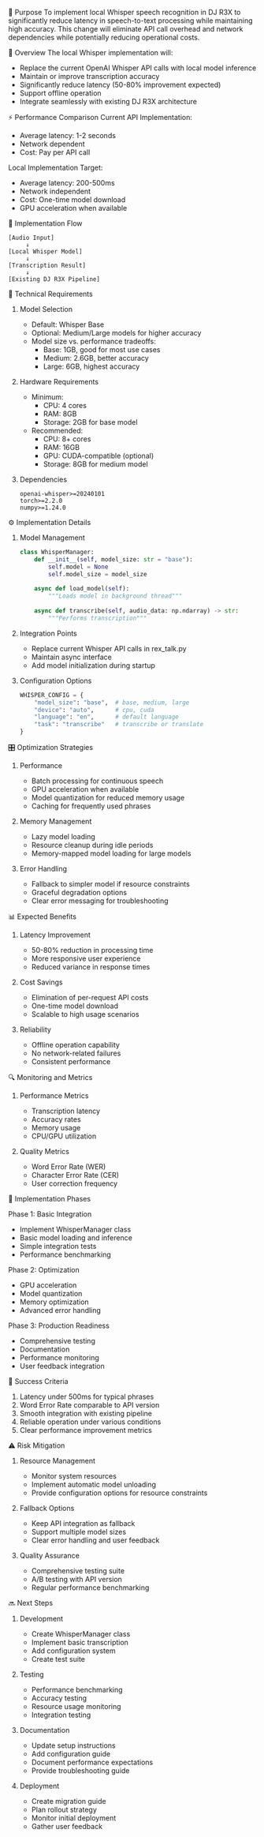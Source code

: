 🎯 Purpose
To implement local Whisper speech recognition in DJ R3X to significantly reduce latency in speech-to-text processing while maintaining high accuracy. This change will eliminate API call overhead and network dependencies while potentially reducing operational costs.

🧠 Overview
The local Whisper implementation will:
- Replace the current OpenAI Whisper API calls with local model inference
- Maintain or improve transcription accuracy
- Significantly reduce latency (50-80% improvement expected)
- Support offline operation
- Integrate seamlessly with existing DJ R3X architecture

⚡ Performance Comparison
Current API Implementation:
- Average latency: 1-2 seconds
- Network dependent
- Cost: Pay per API call

Local Implementation Target:
- Average latency: 200-500ms
- Network independent
- Cost: One-time model download
- GPU acceleration when available

🔄 Implementation Flow
```
[Audio Input]
     ↓
[Local Whisper Model]
     ↓
[Transcription Result]
     ↓
[Existing DJ R3X Pipeline]
```

🔧 Technical Requirements

1. Model Selection
   - Default: Whisper Base
   - Optional: Medium/Large models for higher accuracy
   - Model size vs. performance tradeoffs:
     * Base: 1GB, good for most use cases
     * Medium: 2.6GB, better accuracy
     * Large: 6GB, highest accuracy

2. Hardware Requirements
   - Minimum:
     * CPU: 4 cores
     * RAM: 8GB
     * Storage: 2GB for base model
   - Recommended:
     * CPU: 8+ cores
     * RAM: 16GB
     * GPU: CUDA-compatible (optional)
     * Storage: 8GB for medium model

3. Dependencies
   ```
   openai-whisper>=20240101
   torch>=2.2.0
   numpy>=1.24.0
   ```

⚙️ Implementation Details

1. Model Management
   ```python
   class WhisperManager:
       def __init__(self, model_size: str = "base"):
           self.model = None
           self.model_size = model_size
           
       async def load_model(self):
           """Loads model in background thread"""
           
       async def transcribe(self, audio_data: np.ndarray) -> str:
           """Performs transcription"""
   ```

2. Integration Points
   - Replace current Whisper API calls in rex_talk.py
   - Maintain async interface
   - Add model initialization during startup

3. Configuration Options
   ```python
   WHISPER_CONFIG = {
       "model_size": "base",  # base, medium, large
       "device": "auto",      # cpu, cuda
       "language": "en",      # default language
       "task": "transcribe"   # transcribe or translate
   }
   ```

🎛 Optimization Strategies

1. Performance
   - Batch processing for continuous speech
   - GPU acceleration when available
   - Model quantization for reduced memory usage
   - Caching for frequently used phrases

2. Memory Management
   - Lazy model loading
   - Resource cleanup during idle periods
   - Memory-mapped model loading for large models

3. Error Handling
   - Fallback to simpler model if resource constraints
   - Graceful degradation options
   - Clear error messaging for troubleshooting

📊 Expected Benefits

1. Latency Improvement
   - 50-80% reduction in processing time
   - More responsive user experience
   - Reduced variance in response times

2. Cost Savings
   - Elimination of per-request API costs
   - One-time model download
   - Scalable to high usage scenarios

3. Reliability
   - Offline operation capability
   - No network-related failures
   - Consistent performance

🔍 Monitoring and Metrics

1. Performance Metrics
   - Transcription latency
   - Accuracy rates
   - Memory usage
   - CPU/GPU utilization

2. Quality Metrics
   - Word Error Rate (WER)
   - Character Error Rate (CER)
   - User correction frequency

📝 Implementation Phases

Phase 1: Basic Integration
- Implement WhisperManager class
- Basic model loading and inference
- Simple integration tests
- Performance benchmarking

Phase 2: Optimization
- GPU acceleration
- Model quantization
- Memory optimization
- Advanced error handling

Phase 3: Production Readiness
- Comprehensive testing
- Documentation
- Performance monitoring
- User feedback integration

🎯 Success Criteria
1. Latency under 500ms for typical phrases
2. Word Error Rate comparable to API version
3. Smooth integration with existing pipeline
4. Reliable operation under various conditions
5. Clear performance improvement metrics

⚠️ Risk Mitigation

1. Resource Management
   - Monitor system resources
   - Implement automatic model unloading
   - Provide configuration options for resource constraints

2. Fallback Options
   - Keep API integration as fallback
   - Support multiple model sizes
   - Clear error handling and user feedback

3. Quality Assurance
   - Comprehensive testing suite
   - A/B testing with API version
   - Regular performance benchmarking

🔜 Next Steps

1. Development
   - Create WhisperManager class
   - Implement basic transcription
   - Add configuration system
   - Create test suite

2. Testing
   - Performance benchmarking
   - Accuracy testing
   - Resource usage monitoring
   - Integration testing

3. Documentation
   - Update setup instructions
   - Add configuration guide
   - Document performance expectations
   - Provide troubleshooting guide

4. Deployment
   - Create migration guide
   - Plan rollout strategy
   - Monitor initial deployment
   - Gather user feedback 